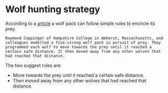 

# Wolf hunting strategy

According to a [article](https://www.newscientist.com/article/mg21228354-700-wolf-packs-dont-need-to-cooperate-to-make-a-kill) a wolf pack can follow simple rules to encircle its prey.

`Raymond Coppinger of Hampshire College in Amherst, Massachusetts, and colleagues modelled a five-strong wolf pack in pursuit of prey. They programmed each wolf to move towards the prey until it reached a certain safe distance. It then moved away from any other wolves that had reached that distance.`

The two suggest rules are:
 * Move towards the prey until it reached a certain safe distance.
 * Then moved away from any other wolves that had reached that distance.
 
 
